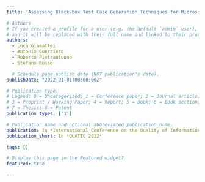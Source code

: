 ```yaml
---
title: 'Assessing Black-box Test Case Generation Techniques for Microservices'

# Authors
# If you created a profile for a user (e.g. the default `admin` user), write the username (folder name) here
# and it will be replaced with their full name and linked to their profile.
authors:
  - Luca Giamattei
  - Antonio Guerriero 
  - Roberto Pietrantuono 
  - Stefano Russo 

  # Schedule page publish date (NOT publication's date).
publishDate: "2022-01-01T00:00:00Z"

# Publication type.
# Legend: 0 = Uncategorized; 1 = Conference paper; 2 = Journal article;
# 3 = Preprint / Working Paper; 4 = Report; 5 = Book; 6 = Book section;
# 7 = Thesis; 8 = Patent
publication_types: ['1']

# Publication name and optional abbreviated publication name.
publication: In *International Conference on the Quality of Information and Communications Technology*
publication_short: In *QUATIC 2022*

tags: []

# Display this page in the Featured widget?
featured: true

---
```

